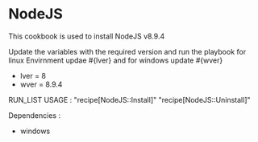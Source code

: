 # NodeJS

This cookbook is used to install NodeJS v8.9.4 

Update the variables with the required version and run the playbook for linux Envirnment updae       #{lver} and for windows update #{wver}
+ lver = 8
+ wver = 8.9.4 

RUN_LIST USAGE : "recipe[NodeJS::Install]"
                 "recipe[NodeJS::Uninstall]"

Dependencies : 
+ windows